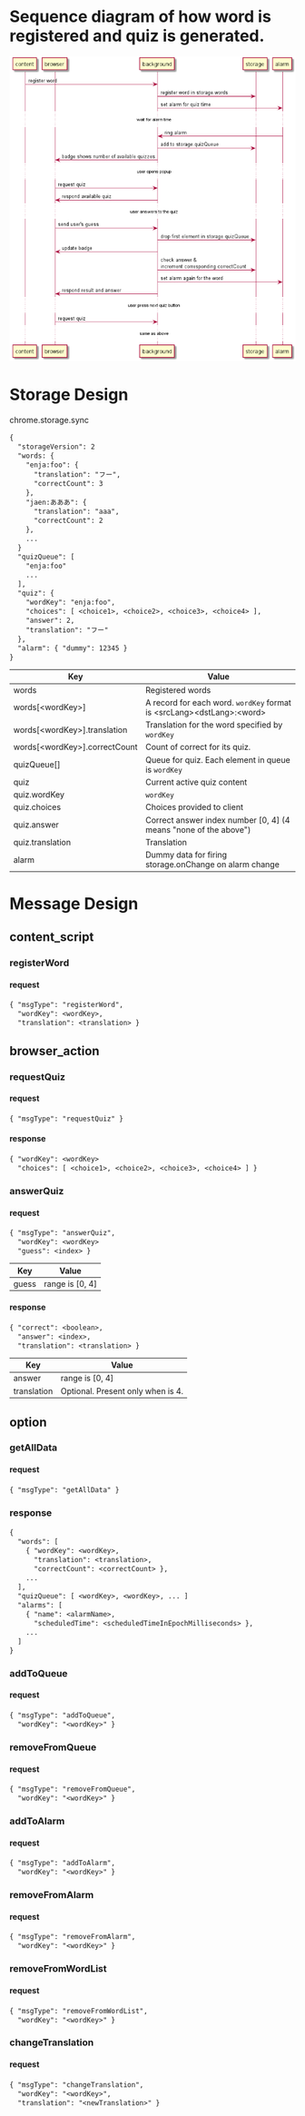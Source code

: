 # Sequence diagram of how word is registered and quiz is generated.
![](sequence.png)

# Storage Design
chrome.storage.sync
```
{
  "storageVersion": 2
  "words: {
    "enja:foo": {
      "translation": "フー",
      "correctCount": 3
    },
    "jaen:あああ": {
      "translation": "aaa",
      "correctCount": 2
    },
    ...
  }
  "quizQueue": [
    "enja:foo"
    ...
  ],
  "quiz": {
    "wordKey": "enja:foo",
    "choices": [ <choice1>, <choice2>, <choice3>, <choice4> ],
    "answer": 2,
    "translation": "フー"
  },
  "alarm": { "dummy": 12345 }
}
```

| Key | Value |
|----|----|
| words | Registered words |
| words[\<wordKey>] | A record for each word. `wordKey` format is \<srcLang>\<dstLang>:\<word> |
| words[\<wordKey>].translation | Translation for the word specified by `wordKey` |
| words[\<wordKey>].correctCount | Count of correct for its quiz. |
| quizQueue[] | Queue for quiz. Each element in queue is `wordKey` |
| quiz | Current active quiz content |
| quiz.wordKey | `wordKey` |
| quiz.choices | Choices provided to client |
| quiz.answer | Correct answer index number [0, 4] (4 means "none of the above") |
| quiz.translation | Translation |
| alarm | Dummy data for firing storage.onChange on alarm change |

# Message Design
## content_script
### registerWord
#### request
```
{ "msgType": "registerWord",
  "wordKey": <wordKey>,
  "translation": <translation> }
```

## browser_action
### requestQuiz
#### request
```
{ "msgType": "requestQuiz" }
```
#### response
```
{ "wordKey": <wordKey>
  "choices": [ <choice1>, <choice2>, <choice3>, <choice4> ] }
```

### answerQuiz
#### request
```
{ "msgType": "answerQuiz",
  "wordKey": <wordKey>
  "guess": <index> }
```
| Key | Value |
|----|----|
| guess | range is [0, 4] |
#### response
```
{ "correct": <boolean>,
  "answer": <index>,
  "translation": <translation> }
```
| Key | Value |
|----|----|
| answer | range is [0, 4] |
| translation | Optional. Present only when <index> is 4. |

## option
### getAllData
#### request
```
{ "msgType": "getAllData" }
```
### response
```
{
  "words": [
    { "wordKey": <wordKey>,
      "translation": <translation>,
      "correctCount": <correctCount> },
    ...
  ],
  "quizQueue": [ <wordKey>, <wordKey>, ... ]
  "alarms": [
    { "name": <alarmName>,
      "scheduledTime": <scheduledTimeInEpochMilliseconds> },
    ...
  ]
}
```

### addToQueue
#### request
```
{ "msgType": "addToQueue",
  "wordKey": "<wordKey>" }
```
### removeFromQueue
#### request
```
{ "msgType": "removeFromQueue",
  "wordKey": "<wordKey>" }
```
### addToAlarm
#### request
```
{ "msgType": "addToAlarm",
  "wordKey": "<wordKey>" }
```
### removeFromAlarm
#### request
```
{ "msgType": "removeFromAlarm",
  "wordKey": "<wordKey>" }
```
### removeFromWordList
#### request
```
{ "msgType": "removeFromWordList",
  "wordKey": "<wordKey>" }
```
### changeTranslation
#### request
```
{ "msgType": "changeTranslation",
  "wordKey": "<wordKey>",
  "translation": "<newTranslation>" }
```
